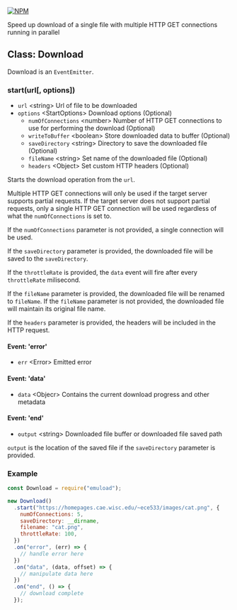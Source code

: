 [![NPM](https://nodei.co/npm/emuload.png?downloads=true&downloadRank=true&stars=true)](https://nodei.co/npm/emuload/)

Speed up download of a single file with multiple HTTP GET connections running in parallel

## Class: Download

Download is an `EventEmitter`.

### start(url[, options])

- `url` &lt;string&gt; Url of file to be downloaded
- `options` &lt;StartOptions&gt; Download options (Optional)
  - `numOfConnections` &lt;number&gt; Number of HTTP GET connections to use for performing the download (Optional)
  - `writeToBuffer` &lt;boolean&gt; Store downloaded data to buffer (Optional)
  - `saveDirectory` &lt;string&gt; Directory to save the downloaded file (Optional)
  - `fileName` &lt;string&gt; Set name of the downloaded file (Optional)
  - `headers` &lt;Object&gt; Set custom HTTP headers (Optional)

Starts the download operation from the `url`.

Multiple HTTP GET connections will only be used if the target server supports partial requests.
If the target server does not support partial requests, only a single HTTP GET connection will be used regardless of what the `numOfConnections` is set to.

If the `numOfConnections` parameter is not provided, a single connection will be used.

If the `saveDirectory` parameter is provided, the downloaded file will be saved to the `saveDirectory`.

If the `throttleRate` is provided, the `data` event will fire after every `throttleRate` milisecond.

If the `fileName` parameter is provided, the downloaded file will be renamed to `fileName`.
If the `fileName` parameter is not provided, the downloaded file will maintain its original file name.

If the `headers` parameter is provided, the headers will be included in the HTTP request.

#### Event: 'error'

- `err` &lt;Error&gt; Emitted error

#### Event: 'data'

- `data` &lt;Objecr&gt; Contains the current download progress and other metadata

#### Event: 'end'

- `output` &lt;string&gt; Downloaded file buffer or downloaded file saved path

`output` is the location of the saved file if the `saveDirectory` parameter is provided.

### Example

```javascript
const Download = require("emuload");

new Download()
  .start("https://homepages.cae.wisc.edu/~ece533/images/cat.png", {
    numOfConnections: 5,
    saveDirectory: __dirname,
    filename: "cat.png",
    throttleRate: 100,
  })
  .on("error", (err) => {
    // handle error here
  })
  .on("data", (data, offset) => {
    // manipulate data here
  })
  .on("end", () => {
    // download complete
  });
```
